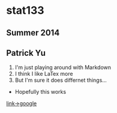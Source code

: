 stat133
======
Summer 2014
----------
Patrick Yu
---------
1. I'm just playing around with Markdown
2. I think I like LaTex more
3. But I'm sure it does differnet things...

+ Hopefully this works

[link->google](https://www.google.com)

